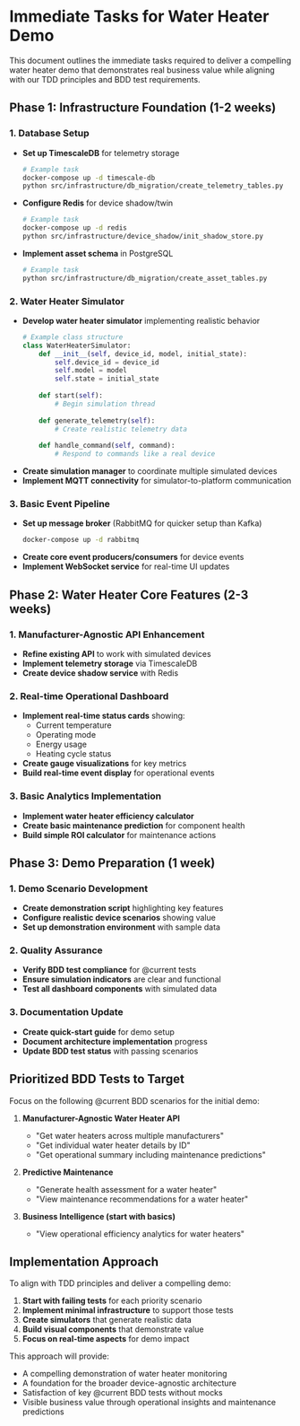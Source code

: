 # Immediate Tasks for Water Heater Demo

This document outlines the immediate tasks required to deliver a compelling water heater demo that demonstrates real business value while aligning with our TDD principles and BDD test requirements.

## Phase 1: Infrastructure Foundation (1-2 weeks)

### 1. Database Setup
- **Set up TimescaleDB** for telemetry storage
  ```bash
  # Example task
  docker-compose up -d timescale-db
  python src/infrastructure/db_migration/create_telemetry_tables.py
  ```
- **Configure Redis** for device shadow/twin
  ```bash
  # Example task
  docker-compose up -d redis
  python src/infrastructure/device_shadow/init_shadow_store.py
  ```
- **Implement asset schema** in PostgreSQL
  ```bash
  # Example task
  python src/infrastructure/db_migration/create_asset_tables.py
  ```

### 2. Water Heater Simulator
- **Develop water heater simulator** implementing realistic behavior
  ```python
  # Example class structure
  class WaterHeaterSimulator:
      def __init__(self, device_id, model, initial_state):
          self.device_id = device_id
          self.model = model
          self.state = initial_state
      
      def start(self):
          # Begin simulation thread
      
      def generate_telemetry(self):
          # Create realistic telemetry data
      
      def handle_command(self, command):
          # Respond to commands like a real device
  ```
- **Create simulation manager** to coordinate multiple simulated devices
- **Implement MQTT connectivity** for simulator-to-platform communication

### 3. Basic Event Pipeline
- **Set up message broker** (RabbitMQ for quicker setup than Kafka)
  ```bash
  docker-compose up -d rabbitmq
  ```
- **Create core event producers/consumers** for device events
- **Implement WebSocket service** for real-time UI updates

## Phase 2: Water Heater Core Features (2-3 weeks)

### 1. Manufacturer-Agnostic API Enhancement
- **Refine existing API** to work with simulated devices
- **Implement telemetry storage** via TimescaleDB
- **Create device shadow service** with Redis

### 2. Real-time Operational Dashboard
- **Implement real-time status cards** showing:
  - Current temperature
  - Operating mode
  - Energy usage
  - Heating cycle status
- **Create gauge visualizations** for key metrics
- **Build real-time event display** for operational events

### 3. Basic Analytics Implementation
- **Implement water heater efficiency calculator**
- **Create basic maintenance prediction** for component health
- **Build simple ROI calculator** for maintenance actions

## Phase 3: Demo Preparation (1 week)

### 1. Demo Scenario Development
- **Create demonstration script** highlighting key features
- **Configure realistic device scenarios** showing value
- **Set up demonstration environment** with sample data

### 2. Quality Assurance
- **Verify BDD test compliance** for @current tests
- **Ensure simulation indicators** are clear and functional
- **Test all dashboard components** with simulated data

### 3. Documentation Update
- **Create quick-start guide** for demo setup
- **Document architecture implementation** progress
- **Update BDD test status** with passing scenarios

## Prioritized BDD Tests to Target

Focus on the following @current BDD scenarios for the initial demo:

1. **Manufacturer-Agnostic Water Heater API**
   - "Get water heaters across multiple manufacturers"
   - "Get individual water heater details by ID"
   - "Get operational summary including maintenance predictions"

2. **Predictive Maintenance**
   - "Generate health assessment for a water heater"
   - "View maintenance recommendations for a water heater"

3. **Business Intelligence (start with basics)**
   - "View operational efficiency analytics for water heaters"

## Implementation Approach

To align with TDD principles and deliver a compelling demo:

1. **Start with failing tests** for each priority scenario
2. **Implement minimal infrastructure** to support those tests
3. **Create simulators** that generate realistic data
4. **Build visual components** that demonstrate value
5. **Focus on real-time aspects** for demo impact

This approach will provide:
- A compelling demonstration of water heater monitoring
- A foundation for the broader device-agnostic architecture
- Satisfaction of key @current BDD tests without mocks
- Visible business value through operational insights and maintenance predictions
